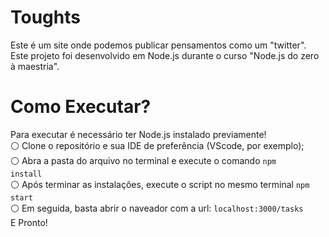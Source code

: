 # Toughts
Este é um site onde podemos publicar pensamentos como um "twitter". <br>
Este projeto foi desenvolvido em Node.js durante o curso "Node.js do zero à maestria".

# Como Executar?
Para executar é necessário ter Node.js instalado previamente! <br>
⚪ Clone o repositório e sua IDE de preferência (VScode, por exemplo); <br>
⚪ Abra a pasta do arquivo no terminal e execute o comando <code>npm install</code> <br>
⚪ Após terminar as instalações, execute o script no mesmo terminal <code>npm start</code> <br>
⚪ Em seguida, basta abrir o naveador com a url: <code>localhost:3000/tasks</code> <br>
E Pronto!
